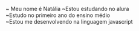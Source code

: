 ~ Meu nome é Natália
~Estou estudando no alura                                                                                                                                                                     
~Estudo no primeiro ano do ensino médio                                                                                                                                                       
~Estou me desenvolvendo na linguagem javascript                                                                                                                     
